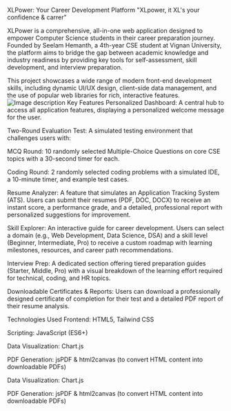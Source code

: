 XLPower: Your Career Development Platform
"XLpower, it XL's your confidence & carrer"

XLPower is a comprehensive, all-in-one web application designed to empower Computer Science students in their career preparation journey. Founded by Seelam Hemanth, a 4th-year CSE student at Vignan University, the platform aims to bridge the gap between academic knowledge and industry readiness by providing key tools for self-assessment, skill development, and interview preparation.

This project showcases a wide range of modern front-end development skills, including dynamic UI/UX design, client-side data management, and the use of popular web libraries for rich, interactive features.
![Image description]("C:\Users\DELL\Downloads\xlpower_qr.png")
Key Features
Personalized Dashboard: A central hub to access all application features, displaying a personalized welcome message for the user.

Two-Round Evaluation Test: A simulated testing environment that challenges users with:

MCQ Round: 10 randomly selected Multiple-Choice Questions on core CSE topics with a 30-second timer for each.

Coding Round: 2 randomly selected coding problems with a simulated IDE, a 10-minute timer, and example test cases.

Resume Analyzer: A feature that simulates an Application Tracking System (ATS). Users can submit their resumes (PDF, DOC, DOCX) to receive an instant score, a performance grade, and a detailed, professional report with personalized suggestions for improvement.

Skill Explorer: An interactive guide for career development. Users can select a domain (e.g., Web Development, Data Science, DSA) and a skill level (Beginner, Intermediate, Pro) to receive a custom roadmap with learning milestones, resources, and career path recommendations.

Interview Prep: A dedicated section offering tiered preparation guides (Starter, Middle, Pro) with a visual breakdown of the learning effort required for technical, coding, and HR topics.

Downloadable Certificates & Reports: Users can download a professionally designed certificate of completion for their test and a detailed PDF report of their resume analysis.

Technologies Used
Frontend: HTML5, Tailwind CSS

Scripting: JavaScript (ES6+)

Data Visualization: Chart.js

PDF Generation: jsPDF & html2canvas (to convert HTML content into downloadable PDFs)


Data Visualization: Chart.js

PDF Generation: jsPDF & html2canvas (to convert HTML content into downloadable PDFs)

